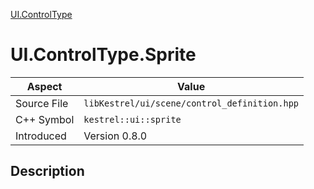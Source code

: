 [UI.ControlType](index)
# UI.ControlType.Sprite
| Aspect | Value |
| --- | --- |
| Source File | `libKestrel/ui/scene/control_definition.hpp` |
| C++ Symbol | `kestrel::ui::sprite` |
| Introduced | Version 0.8.0 |
## Description

